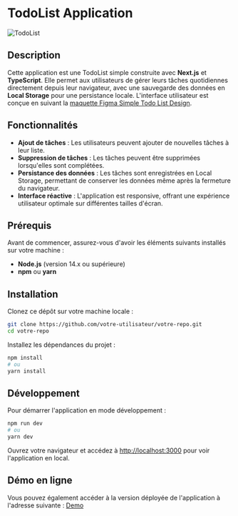 # TodoList Application

![TodoList](./public/favicon.ico)

## Description

Cette application est une TodoList simple construite avec **Next.js** et **TypeScript**. Elle permet aux utilisateurs de gérer leurs tâches quotidiennes directement depuis leur navigateur, avec une sauvegarde des données en **Local Storage** pour une persistance locale. L'interface utilisateur est conçue en suivant la [maquette Figma Simple Todo List Design](https://www.figma.com/community/file/1287029163993360080/simple-todo-list-design).

## Fonctionnalités

- **Ajout de tâches** : Les utilisateurs peuvent ajouter de nouvelles tâches à leur liste.
- **Suppression de tâches** : Les tâches peuvent être supprimées lorsqu'elles sont complétées.
- **Persistance des données** : Les tâches sont enregistrées en Local Storage, permettant de conserver les données même après la fermeture du navigateur.
- **Interface réactive** : L'application est responsive, offrant une expérience utilisateur optimale sur différentes tailles d'écran.

## Prérequis

Avant de commencer, assurez-vous d'avoir les éléments suivants installés sur votre machine :

- **Node.js** (version 14.x ou supérieure)
- **npm** ou **yarn**

## Installation

Clonez ce dépôt sur votre machine locale :

```bash
git clone https://github.com/votre-utilisateur/votre-repo.git
cd votre-repo
```

Installez les dépendances du projet :

```bash
npm install
# ou
yarn install
```

## Développement

Pour démarrer l'application en mode développement :

```bash
npm run dev
# ou
yarn dev
```

Ouvrez votre navigateur et accédez à [http://localhost:3000](http://localhost:3000) pour voir l'application en local.

## Démo en ligne

Vous pouvez également accéder à la version déployée de l'application à l'adresse suivante : [Demo](https://todo-list-beta-wheat-93.vercel.app/)
